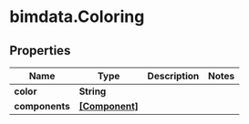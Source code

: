 # bimdata.Coloring

## Properties
Name | Type | Description | Notes
------------ | ------------- | ------------- | -------------
**color** | **String** |  | 
**components** | [**[Component]**](Component.md) |  | 


